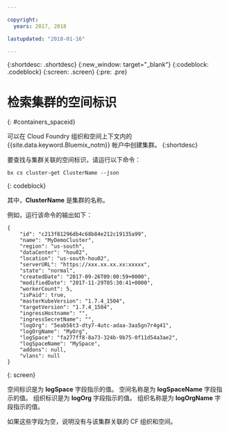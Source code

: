 ```yaml
---

copyright:
  years: 2017, 2018

lastupdated: "2018-01-16"

---
```


{:shortdesc: .shortdesc}
{:new_window: target="_blank"}
{:codeblock: .codeblock}
{:screen: .screen}
{:pre: .pre}


# 检索集群的空间标识
{: #containers_spaceid}

可以在 Cloud Foundry 组织和空间上下文内的 {{site.data.keyword.Bluemix_notm}} 帐户中创建集群。
{:shortdesc}

要查找与集群关联的空间标识，请运行以下命令：

```
bx cs cluster-get ClusterName --json
```
{: codeblock}

其中，**ClusterName** 是集群的名称。


例如，运行该命令的输出如下：

```
{
    "id": "c213f81296db4c68b84e212c19135a99",
    "name": "MyDemoCluster",
    "region": "us-south",
    "dataCenter": "hou02",
    "location": "us-south-hou02",
    "serverURL": "https://xxx.xx.xx.xx:xxxxx",
    "state": "normal",
    "createdDate": "2017-09-26T09:00:59+0000",
    "modifiedDate": "2017-11-29T05:30:41+0000",
    "workerCount": 5,
    "isPaid": true,
    "masterKubeVersion": "1.7.4_1504",
    "targetVersion": "1.7.4_1504",
    "ingressHostname": "",
    "ingressSecretName": "",
    "logOrg": "5eab56t3-dty7-4utc-adaa-3aa5gn7r4g41",
    "logOrgName": "MyOrg",
    "logSpace": "fa277ff8-8a73-324b-9b75-0f11d54a3ae2",
    "logSpaceName": "MySpace",
    "addons": null,
    "vlans": null
}
```
{: screen}

空间标识是为 **logSpace** 字段指示的值。
空间名称是为 **logSpaceName** 字段指示的值。
组织标识是为 **logOrg** 字段指示的值。
组织名称是为 **logOrgName** 字段指示的值。

如果这些字段为空，说明没有与该集群关联的 CF 组织和空间。



